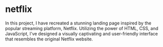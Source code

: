 # netflix
In this project, I have recreated a stunning landing page inspired by the popular streaming platform, Netflix. Utilizing the power of HTML, CSS, and JavaScript, I've designed a visually captivating and user-friendly interface that resembles the original Netflix website.

